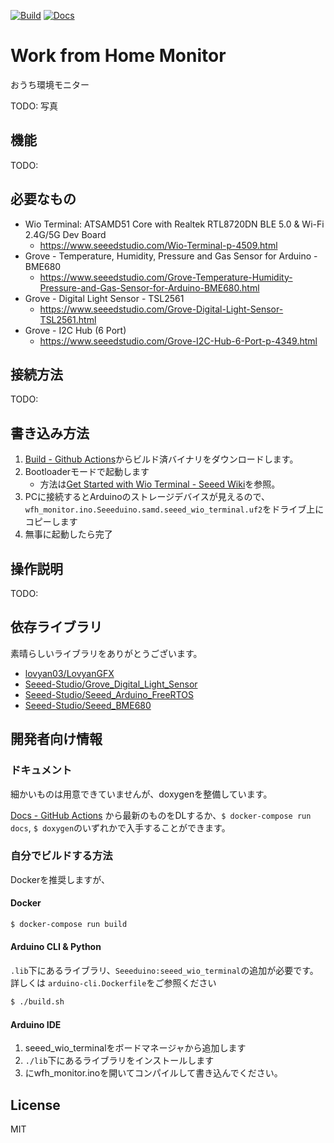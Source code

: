 [![Build](https://github.com/kamiyaowl/wfh_monitor/workflows/Build/badge.svg)](https://github.com/kamiyaowl/wfh_monitor/actions?query=workflow%3ABuild)
[![Docs](https://github.com/kamiyaowl/wfh_monitor/workflows/Docs/badge.svg)](https://github.com/kamiyaowl/wfh_monitor/actions?query=workflow%3ADocs)

# Work from Home Monitor

おうち環境モニター


TODO: 写真

## 機能

TODO:

## 必要なもの

* Wio Terminal: ATSAMD51 Core with Realtek RTL8720DN BLE 5.0 & Wi-Fi 2.4G/5G Dev Board
    * https://www.seeedstudio.com/Wio-Terminal-p-4509.html
* Grove - Temperature, Humidity, Pressure and Gas Sensor for Arduino - BME680
    * https://www.seeedstudio.com/Grove-Temperature-Humidity-Pressure-and-Gas-Sensor-for-Arduino-BME680.html
* Grove - Digital Light Sensor - TSL2561
    * https://www.seeedstudio.com/Grove-Digital-Light-Sensor-TSL2561.html
* Grove - I2C Hub (6 Port)
    * https://www.seeedstudio.com/Grove-I2C-Hub-6-Port-p-4349.html

## 接続方法

TODO:

## 書き込み方法


1. [Build - Github Actions](https://github.com/kamiyaowl/wfh_monitor/actions?query=workflow%3ABuild)からビルド済バイナリをダウンロードします。
2. Bootloaderモードで起動します
    * 方法は[Get Started with Wio Terminal - Seeed Wiki](https://wiki.seeedstudio.com/Wio-Terminal-Getting-Started/#getting-started)を参照。
3. PCに接続するとArduinoのストレージデバイスが見えるので、`wfh_monitor.ino.Seeeduino.samd.seeed_wio_terminal.uf2`をドライブ上にコピーします
4. 無事に起動したら完了

## 操作説明

TODO:

## 依存ライブラリ

素晴らしいライブラリをありがとうございます。

* [lovyan03/LovyanGFX](https://github.com/lovyan03/LovyanGFX)
* [Seeed-Studio/Grove_Digital_Light_Sensor](https://github.com/Seeed-Studio/Grove_Digital_Light_Sensor)
* [Seeed-Studio/Seeed_Arduino_FreeRTOS](https://github.com/Seeed-Studio/Seeed_Arduino_FreeRTOS)
* [Seeed-Studio/Seeed_BME680](https://github.com/Seeed-Studio/Seeed_BME680)

## 開発者向け情報

### ドキュメント

細かいものは用意できていませんが、doxygenを整備しています。

[Docs - GitHub Actions](https://github.com/kamiyaowl/wfh_monitor/actions?query=workflow%3ADocs) から最新のものをDLするか、`$ docker-compose run docs`, `$ doxygen`のいずれかで入手することができます。

### 自分でビルドする方法

Dockerを推奨しますが、

#### Docker

```sh
$ docker-compose run build
```

#### Arduino CLI & Python

`.lib`下にあるライブラリ、`Seeeduino:seeed_wio_terminal`の追加が必要です。
詳しくは `arduino-cli.Dockerfile`をご参照ください

```sh
$ ./build.sh
```

#### Arduino IDE

1. seeed_wio_terminalをボードマネージャから追加します
2. `./lib`下にあるライブラリをインストールします
3. にwfh_monitor.inoを開いてコンパイルして書き込んでください。

## License

MIT